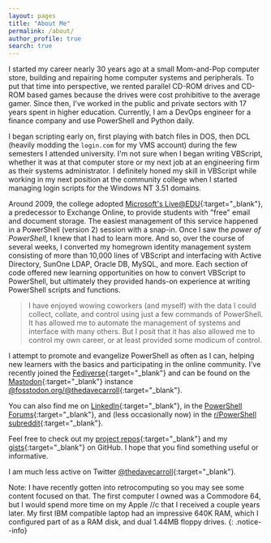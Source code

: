 ```yaml
---
layout: pages
title: "About Me"
permalink: /about/
author_profile: true
search: true
---
```


I started my career nearly 30 years ago at a small Mom-and-Pop computer store, building and repairing home computer systems and peripherals.
To put that time into perspective, we rented parallel CD-ROM drives and CD-ROM based games because the drives were cost prohibitive to the average gamer.
Since then, I've worked in the public and private sectors with 17 years spent in higher education.
Currently, I am a DevOps engineer for a finance company and use PowerShell and Python daily.

I began scripting early on, first playing with batch files in DOS, then DCL (heavily modding the `login.com` for my VMS account) during the few semesters I attended university.
I'm not sure when I began writing VBScript, whether it was at that computer store or my next job at an engineering firm as their systems administrator.
I definitely honed my skill in VBScript while working in my next position at the community college when I started managing login scripts for the Windows NT 3.51 domains.

Around 2009, the college adopted [Microsoft's Live@EDU][Live@EDU]{:target="_blank"}, a predecessor to Exchange Online, to provide students with "free" email and document storage.
The easiest management of this service happened in a PowerShell (version 2) session with a snap-in.
Once I saw the *power of PowerShell*, I knew that I had to learn more.
And so, over the course of several weeks, I converted my homegrown identity management system consisting of more than 10,000 lines of VBScript and interfacing with Active Directory, SunOne LDAP, Oracle DB, MySQL, and more.
Each section of code offered new learning opportunities on how to convert VBScript to PowerShell, but ultimately they provided hands-on experience at writing PowerShell scripts and functions.

> I have enjoyed wowing coworkers (and myself) with the data I could collect, collate, and control using just a few commands of PowerShell.
> It has allowed me to automate the management of systems and interface with many others.
> But I posit that it has also allowed me to control my own career, or at least provided some modicum of control.

I attempt to promote and evangelize PowerShell as often as I can, helping new learners with the basics and participating in the online community.
I've recently joined the [Fediverse][Fediverse]{:target="_blank"} and can be found on the [Mastodon][Mastodon]{:target="_blank"} instance [@fosstodon.org/@thedavecarroll][FosstodonMe]{:target="_blank"}.

You can also find me on [LinkedIn][MyLinkedIn]{:target="_blank"}, in the [PowerShell Forums][PowerShellForums]{:target="_blank"}, and (less occasionally now) in the [r/PowerShell subreddit][PowerShellReddit]{:target="_blank"}.

Feel free to check out my [project repos][GitHub]{:target="_blank"} and my [gists][GitHubGists]{:target="_blank"} on GitHub.
I hope that you find something useful or informative.

I am much less active on Twitter [@thedavecarroll][MyTwitter]{:target="_blank"}.

Note:
I have recently gotten into retrocomputing so you may see some content focused on that.
The first computer I owned was a Commodore 64, but I would spend more time on my Apple //c that I received a couple years later.
My first IBM compatible laptop had an impressive 640K RAM, which I configured part of as a RAM disk, and dual 1.44MB floppy drives.
{: .notice--info}

[Live@EDU]: https://en.wikipedia.org/wiki/Microsoft_365#Office_365_Education
[MyTwitter]: https://twitter.com/thedavecarroll
[MyLinkedIn]: https://www.linkedin.com/in/thedavecarroll/
[PowerShellForums]: https://forums.powershell.org/
[PowerShellReddit]: https://www.reddit.com/r/PowerShell/
[Fediverse]: https://en.wikipedia.org/wiki/Fediverse
[Mastodon]: https://joinmastodon.org/
[FosstodonMe]: https://fosstodon.org/@thedavecarroll
[GitHub]: https://github.com/thedavecarroll
[GitHubGists]: https://gist.github.com/thedavecarroll
